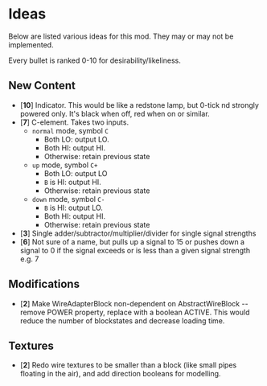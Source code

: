 # Ideas

Below are listed various ideas for this mod. They may or may not be implemented.

Every bullet is ranked 0-10 for desirability/likeliness.

## New Content
- [**10**] Indicator. This would be like a redstone lamp, but 0-tick nd strongly powered only. It's black when off, red when on or similar.
- [**7**] C-element. Takes two inputs.
  - `normal` mode, symbol `C`
    - Both LO: output LO.
    - Both HI: output HI.
    - Otherwise: retain previous state
  - `up` mode, symbol `C+`
    - Both LO: output LO
    - `B` is HI: output HI.
    - Otherwise: retain previous state
  - `down` mode, symbol `C-`
    - `B` is HI: output LO.
    - Both HI: output HI.
    - Otherwise: retain previous state
- [**3**] Single adder/subtractor/multiplier/divider for single signal strengths
- [**6**] Not sure of a name, but pulls up a signal to 15 or pushes down a signal to 0 if the signal exceeds or is less than a given signal strength e.g. 7

## Modifications
- [**2**] Make WireAdapterBlock non-dependent on AbstractWireBlock -- remove POWER property, replace with a boolean ACTIVE. This would reduce the number of blockstates and decrease loading time.

## Textures
- [**2**] Redo wire textures to be smaller than a block (like small pipes floating in the air), and add direction booleans for modelling.
